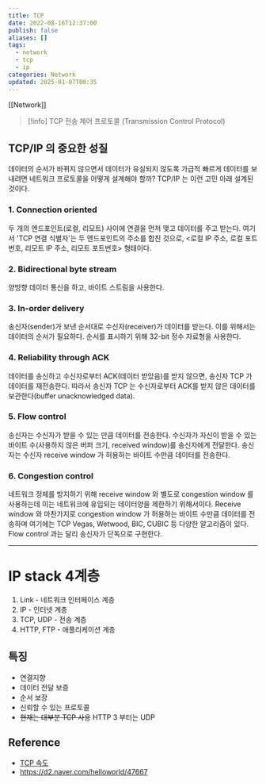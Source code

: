 ```yaml
---
title: TCP
date: 2022-08-16T12:37:00
publish: false
aliases: []
tags:
  - network
  - tcp
  - ip
categories: Network
updated: 2025-01-07T00:35
---
```


[[Network]]

> [!info] TCP
> 전송 제어 프로토콜 (Transmission Control Protocol)

## TCP/IP 의 중요한 성질

데이터의 순서가 바뀌지 않으면서 데이터가 유실되지 않도록 가급적 빠르게 데이터를 보내려면 네트워크 프로토콜을 어떻게 설계해야 할까? TCP/IP 는 이런 고민 아래 설계된 것이다.

### 1. Connection oriented

두 개의 엔드포인트(로컬, 리모트) 사이에 연결을 먼저 맺고 데이터를 주고 받는다. 여기서 'TCP 연결 식별자'는 두 엔드포인트의 주소를 합친 것으로, <로컬 IP 주소, 로컬 포트번호, 리모트 IP 주소, 리모트 포트번호> 형태이다.

### 2. Bidirectional byte stream

양방향 데이터 통신을 하고, 바이트 스트림을 사용한다.

### 3. In-order delivery

송신자(sender)가 보낸 순서대로 수신자(receiver)가 데이터를 받는다. 이를 위해서는 데이터의 순서가 필요하다. 순서를 표시하기 위해 32-bit 정수 자료형을 사용한다.

### 4. Reliability through ACK

데이터를 송신하고 수신자로부터 ACK(데이터 받았음)를 받지 않으면, 송신자 TCP 가 데이터를 재전송한다. 따라서 송신자 TCP 는 수신자로부터 ACK를 받지 않은 데이터를 보관한다(buffer unacknowledged data).

### 5. Flow control

송신자는 수신자가 받을 수 있는 만큼 데이터를 전송한다. 수신자가 자신이 받을 수 있는 바이트 수(사용하지 않은 버퍼 크기, received window)를 송신자에게 전달한다. 송신자는 수신자 receive window 가 허용하는 바이트 수만큼 데이터를 전송한다.

### 6. Congestion control

네트워크 정체를 방지하기 위해 receive window 와 별도로 congestion window 를 사용하는데 이는 네트워크에 유입되는 데이터양을 제한하기 위해서이다. Receive window 와 마찬가지로 congestion window 가 허용하는 바이트 수만큼 데이터를 전송하며 여기에는 TCP Vegas, Wetwood, BIC, CUBIC 등 다양한 알고리즘이 있다. Flow control 과는 달리 송신자가 단독으로 구현한다.

---

# IP stack 4계층

1. Link - 네트워크 인터페이스 계층
2. IP - 인터넷 계층
3. TCP, UDP - 전송 계층
4. HTTP, FTP - 애플리케이션 계층

## 특징

- 연결지향
- 데이터 전달 보증
- 순서 보장
- 신뢰할 수 있는 프로토콜
- ~~현재는 대부분 TCP 사용~~ HTTP 3 부터는 UDP

## Reference

- [TCP 속도](https://m.blog.naver.com/PostView.naver?blogId=goduck2&logNo=221112593320&navType=by)
- https://d2.naver.com/helloworld/47667
